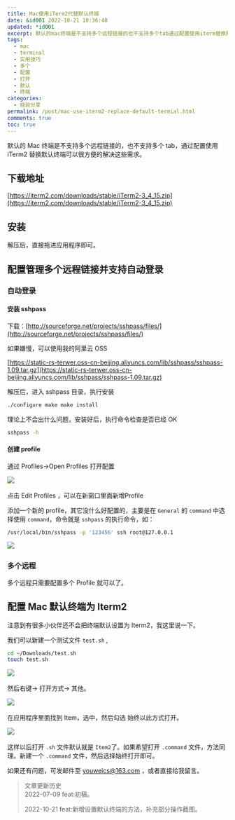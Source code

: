 ```yaml
---
title: Mac使用iTerm2代替默认终端
date: &id001 2022-10-21 18:36:48
updated: *id001
excerpt: 默认的mac终端是不支持多个远程链接的也不支持多个tab通过配置使用iterm替换默认终端可以很方便的解决这些需求。下载地址https_itermcomdownloadsstableiterm__zip安装解压后直接拖进应用程序即可。配置管理多个远程链接并支持自动登录自动登录安装sshpass下载_http_sourceforgenetprojectssshpassfiles如果嫌慢可以使用我的阿里云osshttps_staticrsterwerosscnbeijingaliyuncscomlibsshp
tags:
  - mac
  - terminal
  - 实用技巧
  - 多个
  - 配置
  - 打开
  - 默认
  - 终端
categories:
  - 经验分享
permalink: /post/mac-use-iterm2-replace-default-termial.html
comments: true
toc: true
---
```

默认的 Mac 终端是不支持多个远程链接的，也不支持多个 tab，通过配置使用 iTerm2 替换默认终端可以很方便的解决这些需求。

## 下载地址

[https://iterm2.com/downloads/stable/iTerm2-3_4_15.zip](https://iterm2.com/downloads/stable/iTerm2-3_4_15.zip)

## 安装

解压后，直接拖进应用程序即可。

## 配置管理多个远程链接并支持自动登录

### 自动登录

#### 安装 sshpass

下载：[http://sourceforge.net/projects/sshpass/files/](http://sourceforge.net/projects/sshpass/files/)

如果嫌慢，可以使用我的阿里云 OSS

[https://static-rs-terwer.oss-cn-beijing.aliyuncs.com/lib/sshpass/sshpass-1.09.tar.gz](https://static-rs-terwer.oss-cn-beijing.aliyuncs.com/lib/sshpass/sshpass-1.09.tar.gz)

解压后，进入 sshpass 目录，执行安装

```bash
./configure make make install
```

理论上不会出什么问题，安装好后，执行命令检查是否已经 OK

```bash
sshpass -h
```

#### 创建 profile

通过 Profiles->Open Profiles 打开配置

![](https://img1.terwer.space/api/public/20221021185405.png)​

点击 Edit Profiles ，可以在新窗口里面新增Profile​

添加一个新的 profile，其它没什么好配置的，主要是在 `General`​ 的 `command`​ 中选择使用 `command`​，命令就是 `sshpass`​ 的执行命令，如：

```bash
/usr/local/bin/sshpass -p '123456' ssh root@127.0.0.1
```

![](https://img1.terwer.space/api/public/20221021185710.png)​

### 多个远程

多个远程只需要配置多个 Profile 就可以了。

## 配置 Mac 默认终端为 Iterm2

注意到有很多小伙伴还不会把终端默认设置为 Iterm2，我这里说一下。

我们可以新建一个测试文件 `test.sh`​ ,

```bash
cd ~/Downloads/test.sh
touch test.sh
```

![](https://img1.terwer.space/api/public/20221021184618.png)​

然后右键-> 打开方式-> 其他。

![](https://img1.terwer.space/api/public/20221021184722.png)​

在应用程序里面找到 Item，选中，然后勾选 始终以此方式打开。

![](https://img1.terwer.space/api/public/20221021184859.png)​

这样以后打开 `.sh`​ 文件默认就是 `Item2`​ 了。如果希望打开 `.command`​ 文件，方法同理。新建一个 `.command`​ 文件，然后选择始终打开即可。

如果还有问题，可发邮件至 youweics@163.com ，或者直接给我留言。

> 文章更新历史  
> 2022-07-09 feat:初稿。
>
> 2022-10-21 feat:新增设置默认终端的方法，补充部分操作截图。